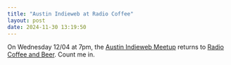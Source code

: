 ```yaml
---
title: "Austin Indieweb at Radio Coffee"
layout: post
date: 2024-11-30 13:19:50
---
```

On Wednesday 12/04 at 7pm, the [Austin Indieweb Meetup](https://events.indieweb.org/2024/12/indieweb-meetup-austin-oQUPQJGVqqHe) returns to [Radio Coffee and Beer](https://www.radiocoffeeandbeer.com/).  Count me in.
